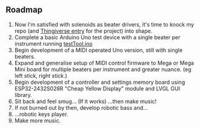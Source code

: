 ## Roadmap

1. Now I'm satisfied with solenoids as beater drivers, it's time to knock my repo (and [Thingiverse entry](https://www.thingiverse.com/thing:6771931) for the project) into shape.
2. Complete a basic Arduino Uno test device with a single beater per instrument running [testTool.ino](https://github.com/crunchysteve/SoleBot/blob/main/code/testTool/testTool.ino)
3. Begin development of a MIDI operated Uno version, still with single beaters.
4. Expand and generalise setup of MIDI control firmware to Mega or Mega Mini board for multiple beaters per instrument and greater nuance. (eg left stick, right stick.)
5. Begin development of a controller and settings memory board using ESP32-2432S028R "Cheap Yellow Display" module and LVGL GUI library.
6. Sit back and feel smug... (If it works) ...then make music!
7. If not burned out by then, develop robotic bass and...
8. ...robotic keys player.
9. Make more music.
